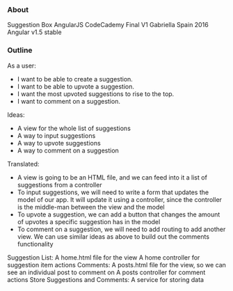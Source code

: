 ### About ###
Suggestion Box
AngularJS CodeCademy Final
V1 Gabriella Spain 2016
Angular v1.5 stable

### Outline ###

As a user:
- I want to be able to create a suggestion.
- I want to be able to upvote a suggestion.
- I want the most upvoted suggestions to rise to the top.
- I want to comment on a suggestion.

Ideas:
- A view for the whole list of suggestions
- A way to input suggestions
- A way to upvote suggestions
- A way to comment on a suggestion

Translated:
- A view is going to be an HTML file, and we can feed into it a list of suggestions from a controller
- To input suggestions, we will need to write a form that updates the model of our app. It will update it using a controller, since the controller is the middle-man between the view and the model
- To upvote a suggestion, we can add a button that changes the amount of upvotes a specific suggestion has in the model
- To comment on a suggestion, we will need to add routing to add another view. We can use similar ideas as above to build out the comments functionality

Suggestion List:
	A home.html file for the view
	A home controller for suggestion item actions
Comments:
	A posts.html file for the view, so we can see an individual post to comment on
	A posts controller for comment actions
Store Suggestions and Comments:
	A service for storing data